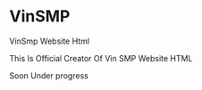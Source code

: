 # VinSMP
VinSmp Website Html

This Is Official Creator Of Vin SMP Website HTML

Soon Under progress 
